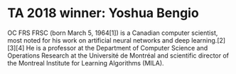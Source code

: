 # TA 2018 winner: Yoshua Bengio

 OC FRS FRSC (born March 5, 1964[1]) is a Canadian computer scientist, most noted for his work on artificial neural networks and deep learning.[2][3][4] He is a professor at the Department of Computer Science and Operations Research at the Université de Montréal and scientific director of the Montreal Institute for Learning Algorithms (MILA).